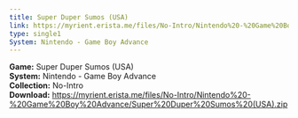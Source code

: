 ```yaml
---
title: Super Duper Sumos (USA)
link: https://myrient.erista.me/files/No-Intro/Nintendo%20-%20Game%20Boy%20Advance/Super%20Duper%20Sumos%20(USA).zip
type: single1
System: Nintendo - Game Boy Advance
---
```

<b>Game:</b> Super Duper Sumos (USA)<br>
<b>System:</b> Nintendo - Game Boy Advance<br>
<b>Collection:</b> No-Intro<br>
<b>Download:</b> https://myrient.erista.me/files/No-Intro/Nintendo%20-%20Game%20Boy%20Advance/Super%20Duper%20Sumos%20(USA).zip
